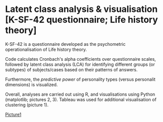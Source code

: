# Latent class analysis & visualisation [K-SF-42 questionnaire; Life history theory]

K-SF-42 is a questionnaire developed as the psychometric operationalisation of Life history theory.

Code calculates Cronbach's alpha coefficients over questionnaire scales, followed by latent class analysis (LCA) for identifying different groups (or subtypes) of subjects/cases based on their patterns of answers. 

Furthermore, the *predictive power* of personality types (versus personalit dimensions) is visualized. 

Overall, analyses are carried out using R, and visualisations using Python (matplotlib; pictures 2, 3).  Tableau was used for additional visualisation of clustering (picture 1).


[Picture1]([https://i.postimg.cc/3RfmX962/Picture1.png])

